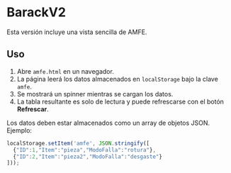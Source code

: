 # BarackV2

Esta versión incluye una vista sencilla de AMFE.

## Uso

1. Abre `amfe.html` en un navegador.
2. La página leerá los datos almacenados en `localStorage` bajo la clave `amfe`.
3. Se mostrará un spinner mientras se cargan los datos.
4. La tabla resultante es solo de lectura y puede refrescarse con el botón **Refrescar**.

Los datos deben estar almacenados como un array de objetos JSON. Ejemplo:
```javascript
localStorage.setItem('amfe', JSON.stringify([
  {"ID":1,"Item":"pieza","ModoFalla":"rotura"},
  {"ID":2,"Item":"pieza2","ModoFalla":"desgaste"}
]));
```
